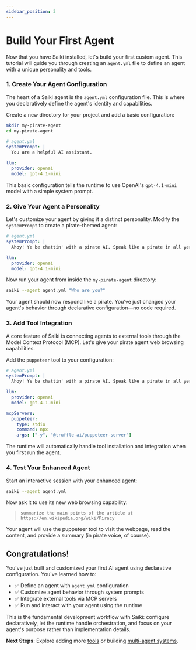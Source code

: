 ```yaml
---
sidebar_position: 3
---
```


# Build Your First Agent

Now that you have Saiki installed, let's build your first custom agent. This tutorial will guide you through creating an `agent.yml` file to define an agent with a unique personality and tools.

### 1. Create Your Agent Configuration
The heart of a Saiki agent is the `agent.yml` configuration file. This is where you declaratively define the agent's identity and capabilities.

Create a new directory for your project and add a basic configuration:

```bash
mkdir my-pirate-agent
cd my-pirate-agent
```

```yaml
# agent.yml
systemPrompt: |
  You are a helpful AI assistant.

llm:
  provider: openai
  model: gpt-4.1-mini
```

This basic configuration tells the runtime to use OpenAI's `gpt-4.1-mini` model with a simple system prompt.

### 2. Give Your Agent a Personality
Let's customize your agent by giving it a distinct personality. Modify the `systemPrompt` to create a pirate-themed agent:

```yaml
# agent.yml
systemPrompt: |
  Ahoy! Ye be chattin' with a pirate AI. Speak like a pirate in all yer responses, savvy?

llm:
  provider: openai
  model: gpt-4.1-mini
```

Now run your agent from inside the `my-pirate-agent` directory:

```bash
saiki --agent agent.yml "Who are you?"
```

Your agent should now respond like a pirate. You've just changed your agent's behavior through declarative configuration—no code required.

### 3. Add Tool Integration
A core feature of Saiki is connecting agents to external tools through the Model Context Protocol (MCP). Let's give your pirate agent web browsing capabilities.

Add the `puppeteer` tool to your configuration:

```yaml
# agent.yml
systemPrompt: |
  Ahoy! Ye be chattin' with a pirate AI. Speak like a pirate in all yer responses, savvy?

llm:
  provider: openai
  model: gpt-4.1-mini

mcpServers:
  puppeteer:
    type: stdio
    command: npx
    args: ["-y", "@truffle-ai/puppeteer-server"]
```

The runtime will automatically handle tool installation and integration when you first run the agent.

### 4. Test Your Enhanced Agent
Start an interactive session with your enhanced agent:

```bash
saiki --agent agent.yml
```

Now ask it to use its new web browsing capability:
> `summarize the main points of the article at https://en.wikipedia.org/wiki/Piracy`

Your agent will use the puppeteer tool to visit the webpage, read the content, and provide a summary (in pirate voice, of course).

## Congratulations!
You've just built and customized your first AI agent using declarative configuration. You've learned how to:

- ✅ Define an agent with `agent.yml` configuration
- ✅ Customize agent behavior through system prompts  
- ✅ Integrate external tools via MCP servers
- ✅ Run and interact with your agent using the runtime

This is the fundamental development workflow with Saiki: configure declaratively, let the runtime handle orchestration, and focus on your agent's purpose rather than implementation details.

**Next Steps**: Explore adding more [tools](../concepts/tools.md) or building [multi-agent systems](../tutorials/multi-agent-systems.md).
